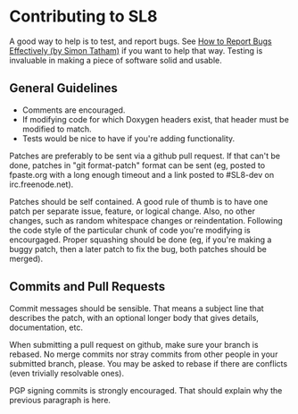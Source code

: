 # Contributing to SL8

A good way to help is to test, and report bugs. See
[How to Report Bugs Effectively (by Simon Tatham)](http://www.chiark.greenend.org.uk/~sgtatham/bugs.html)
if you want to help that way. Testing is invaluable in making a piece
of software solid and usable.


## General Guidelines

* Comments are encouraged.
* If modifying code for which Doxygen headers exist, that header must be modified to match.
* Tests would be nice to have if you're adding functionality.

Patches are preferably to be sent via a github pull request. If that
can't be done, patches in "git format-patch" format can be sent
(eg, posted to fpaste.org with a long enough timeout and a link
posted to #SL8-dev on irc.freenode.net).

Patches should be self contained. A good rule of thumb is to have
one patch per separate issue, feature, or logical change. Also, no
other changes, such as random whitespace changes or reindentation.
Following the code style of the particular chunk of code you're
modifying is encourgaged. Proper squashing should be done (eg, if
you're making a buggy patch, then a later patch to fix the bug,
both patches should be merged).

## Commits and Pull Requests

Commit messages should be sensible. That means a subject line that
describes the patch, with an optional longer body that gives details,
documentation, etc.

When submitting a pull request on github, make sure your branch is
rebased. No merge commits nor stray commits from other people in
your submitted branch, please. You may be asked to rebase if there
are conflicts (even trivially resolvable ones).

PGP signing commits is strongly encouraged. That should explain why
the previous paragraph is here.
